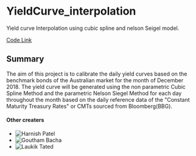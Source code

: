 # YieldCurve_interpolation
Yield curve Interpolation using cubic spline and nelson Seigel model.

[Code Link](https://github.com/supreeth8/YieldCurve_interpolation/blob/master/Yield_curve_interpolation.ipynb)

## Summary
The aim of this project is to calibrate the daily yield curves based on the benchmark
bonds of the Australian market for the month of December 2018. The yield curve will
be generated using the non parametric Cubic Spline Method and the parametric Nelson
Siegel Method for each day throughout the month based on the daily reference data of
the "Constant Maturity Treasury Rates" or CMTs sourced from Bloomberg(BBG).

#### Other creaters
- ![Harnish Patel](https://www.linkedin.com/in/patel-harnish/)
- ![Goutham Bacha](https://www.linkedin.com/in/gouthambacha/)
- ![Laukik Tated ](https://www.linkedin.com/in/laukiktated/)
